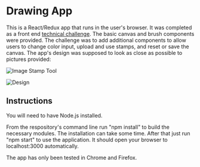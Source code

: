 # Drawing App

This is a React/Redux app that runs in the user's browser. It was completed as a front end [technical challenge](https://github.com/socialtables/drawing-app-challenge). The basic canvas and brush components were provided. The challenge was to add additional components to allow users to change color input, upload and use stamps, and reset or save the canvas. The app's design was supposed to look as close as possible to pictures provided:

![Image Stamp Tool](https://github.com/socialtables/drawing-app-challenge/raw/master/public/img/stamp.gif?raw=true)

![Design](https://github.com/socialtables/drawing-app-challenge/raw/master/public/img/design.png?raw=true)



## Instructions

You will need to have Node.js installed.

From the respository's command line run "npm install" to build the necessary modules. The installation can take some time. After that just run "npm start" to use the application. It should open your browser to localhost:3000 automatically.

The app has only been tested in Chrome and Firefox.
